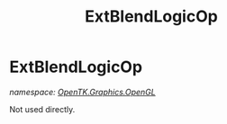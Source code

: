 ﻿---
title: ExtBlendLogicOp
---

# ExtBlendLogicOp
_namespace: [OpenTK.Graphics.OpenGL](N-OpenTK.Graphics.OpenGL.html)_

Not used directly.





